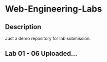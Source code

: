 # Web-Engineering-Labs

## Description
Just a demo repository for lab submission.

## Lab 01 - 06 Uploaded...
